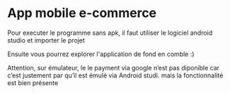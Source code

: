 # App mobile e-commerce

Pour executer le programme sans apk, il faut utiliser le logiciel android studio et importer le projet

Ensuite vous pourrez explorer l'application de fond en comble :)

Attention, sur émulateur, le le payment via google n’est pas diponible car c’est justement par qu’il est émulé via Android studi. mais la fonctionnalité est bien présente
